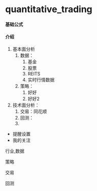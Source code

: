 # quantitative_trading

#### 基础公式

#### 介绍
1. 基本面分析
   1. 数据：
      1. 基金 
      2. 股票 
      3. REITS 
      4. 实时行情数据
   2. 策略：
      1. 好好
      2. 好好2
2. 技术面分析：
    1. 交易：同花顺
    2. 回测：
    3. 
* 提醒设置 
* 我的关注


行业,数据

策略

交易

回测

